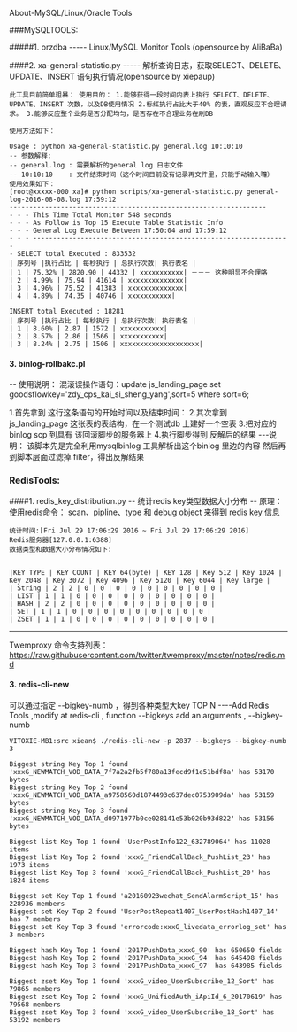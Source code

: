 
About-MySQL/Linux/Oracle Tools

###MySQLTOOLS:

#####1. orzdba 
----- Linux/MySQL Monitor Tools (opensource by AliBaBa)

####2. xa-general-statistic.py 
----- 解析查询日志，获取SELECT、DELETE、UPDATE、INSERT 语句执行情况(opensource by xiepaup)

    此工具目前简单粗暴： 使用目的： 1.能够获得一段时间内表上执行 SELECT、DELETE、UPDATE、INSERT 次数，以及DB使用情况 2.标红执行占比大于40% 的表，直观反应不合理请求。 3.能够反应整个业务是否分配均匀，是否存在不合理业务在刷DB
```
使用方法如下：

Usage : python xa-general-statistic.py general.log 10:10:10
-- 参数解释:
-- general.log : 需要解析的general log 日志文件
-- 10:10:10    : 文件结束时间（这个时间目前没有记录再文件里，只能手动输入囖）
使用效果如下： 
[root@xxxxx-000 xa]# python scripts/xa-general-statistic.py general-log-2016-08-08.log 17:59:12 
----------------------------------------------------------------- 
- - - This Time Total Monitor 548 seconds 
- - - As Follow is Top 15 Execute Table Statistic Info 
- - - General Log Execute Between 17:50:04 and 17:59:12
- - - ----------------------------------------------------------------- 
- SELECT total Executed : 833532
| 序列号 |执行占比 | 每秒执行 | 总执行次数| 执行表名 |
| 1 | 75.32% | 2820.90 | 44332 | xxxxxxxxxxx| －－－ 这种明显不合理咯 
| 2 | 4.99% | 75.94 | 41614 | xxxxxxxxxxxxxx| 
| 3 | 4.96% | 75.52 | 41383 | xxxxxxxxxxxxxx| 
| 4 | 4.89% | 74.35 | 40746 | xxxxxxxxxxx|

INSERT total Executed : 18281
| 序列号 |执行占比 | 每秒执行 | 总执行次数| 执行表名 |
| 1 | 8.60% | 2.87 | 1572 | xxxxxxxxxxx| 
| 2 | 8.57% | 2.86 | 1566 | xxxxxxxxxxx| 
| 3 | 8.24% | 2.75 | 1506 | xxxxxxxxxxxxxxxxxxxx|
```

#### 3. binlog-rollbakc.pl 
-- 使用说明： 混滚误操作语句：update js_landing_page set goodsflowkey='zdy_cps_kai_si_sheng_yang',sort=5 where sort=6;

1.首先拿到 这行这条语句的开始时间以及结束时间： 2.其次拿到 js_landing_page 这张表的表结构，在一个测试db 上建好一个空表 3.把对应的binlog scp 到具有 该回滚脚步的服务器上 4.执行脚步得到 反解后的结果 ---说明： 该脚本先是完全利用mysqlbinlog 工具解析出这个binlog 里边的内容 然后再到脚本层面过滤掉 filter，得出反解结果

### RedisTools:

####1. redis_key_distribution.py 
-- 统计redis key类型数据大小分布 
-- 原理：使用redis命令： scan、pipline、type 和 debug object 来得到 redis key 信息

```
统计时间:[Fri Jul 29 17:06:29 2016 ~ Fri Jul 29 17:06:29 2016] 
Redis服务器[127.0.0.1:6388] 
数据类型和数据大小分布情况如下:


|KEY TYPE | KEY COUNT | KEY 64(byte) | KEY 128 | Key 512 | Key 1024 | Key 2048 | Key 3072 | Key 4096 | Key 5120 | Key 6044 | Key large | 
| String | 2 | 2 | 0 | 0 | 0 | 0 | 0 | 0 | 0 | 0 | 0 | 
| LIST | 1 | 1 | 0 | 0 | 0 | 0 | 0 | 0 | 0 | 0 | 0 | 
| HASH | 2 | 2 | 0 | 0 | 0 | 0 | 0 | 0 | 0 | 0 | 0 |
| SET | 1 | 1 | 0 | 0 | 0 | 0 | 0 | 0 | 0 | 0 | 0 | 
| ZSET | 1 | 1 | 0 | 0 | 0 | 0 | 0 | 0 | 0 | 0 | 0 |

```
------------------------

Twemproxy 命令支持列表： https://raw.githubusercontent.com/twitter/twemproxy/master/notes/redis.md

#### 3. redis-cli-new 
可以通过指定 --bigkey-numb ，得到各种类型大key TOP N
----Add Redis Tools ,modify at redis-cli , function --bigkeys
add an arguments , --bigkey-numb

```
VITOXIE-MB1:src xiean$ ./redis-cli-new -p 2837 --bigkeys --bigkey-numb 3

Biggest string Key Top 1 found 'xxxG_NEWMATCH_VOD_DATA_7f7a2a2fb5f780a13fecd9f1e51bdf8a' has 53170 bytes 
Biggest string Key Top 2 found 'xxxG_NEWMATCH_VOD_DATA_a9758560d1874493c637dec0753909da' has 53159 bytes 
Biggest string Key Top 3 found 'xxxG_NEWMATCH_VOD_DATA_d0971977b0ce028141e53b020b93d822' has 53156 bytes 

Biggest list Key Top 1 found 'UserPostInfo122_632789064' has 11028 items 
Biggest list Key Top 2 found 'xxxG_FriendCallBack_PushList_23' has 1973 items 
Biggest list Key Top 3 found 'xxxG_FriendCallBack_PushList_20' has 1824 items 

Biggest set Key Top 1 found 'a20160923wechat_SendAlarmScript_15' has 228936 members 
Biggest set Key Top 2 found 'UserPostRepeat1407_UserPostHash1407_14' has 7 members 
Biggest set Key Top 3 found 'errorcode:xxxG_livedata_errorlog_set' has 3 members 

Biggest hash Key Top 1 found '2017PushData_xxxG_90' has 650650 fields 
Biggest hash Key Top 2 found '2017PushData_xxxG_94' has 645498 fields 
Biggest hash Key Top 3 found '2017PushData_xxxG_97' has 643985 fields 

Biggest zset Key Top 1 found 'xxxG_video_UserSubscribe_12_Sort' has 79865 members 
Biggest zset Key Top 2 found 'xxxG_UnifiedAuth_iApiId_6_20170619' has 79568 members 
Biggest zset Key Top 3 found 'xxxG_video_UserSubscribe_18_Sort' has 53192 members
```
